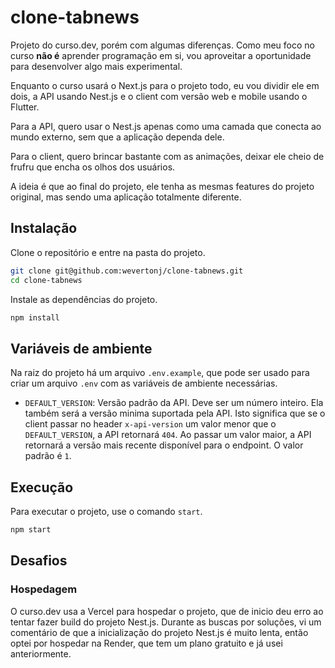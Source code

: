 # clone-tabnews

Projeto do curso.dev, porém com algumas diferenças. Como meu foco no curso **não é** aprender programação em si, vou aproveitar a oportunidade para desenvolver algo mais experimental.

Enquanto o curso usará o Next.js para o projeto todo, eu vou dividir ele em dois, a API usando Nest.js e o client com versão web e mobile usando o Flutter.

Para a API, quero usar o Nest.js apenas como uma camada que conecta ao mundo externo, sem que a aplicação dependa dele.

Para o client, quero brincar bastante com as animações, deixar ele cheio de frufru que encha os olhos dos usuários.

A ideia é que ao final do projeto, ele tenha as mesmas features do projeto original, mas sendo uma aplicação totalmente diferente.

## Instalação

Clone o repositório e entre na pasta do projeto.

```bash
git clone git@github.com:wevertonj/clone-tabnews.git
cd clone-tabnews
```

Instale as dependências do projeto.

```bash
npm install
```

## Variáveis de ambiente

Na raiz do projeto há um arquivo `.env.example`, que pode ser usado para criar um arquivo `.env` com as variáveis de ambiente necessárias.

- `DEFAULT_VERSION`: Versão padrão da API. Deve ser um número inteiro. Ela também será a versão minima suportada pela API. Isto significa que se o client passar no header `x-api-version` um valor menor que o `DEFAULT_VERSION`, a API retornará `404`. Ao passar um valor maior, a API retornará a versão mais recente disponível para o endpoint. O valor padrão é `1`.

## Execução

Para executar o projeto, use o comando `start`.

```bash
npm start
```

## Desafios

### Hospedagem

O curso.dev usa a Vercel para hospedar o projeto, que de inicio deu erro ao tentar fazer build do projeto Nest.js. Durante as buscas por soluções, vi um comentário de que a inicialização do projeto Nest.js é muito lenta, então optei por hospedar na Render, que tem um plano gratuito e já usei anteriormente.
